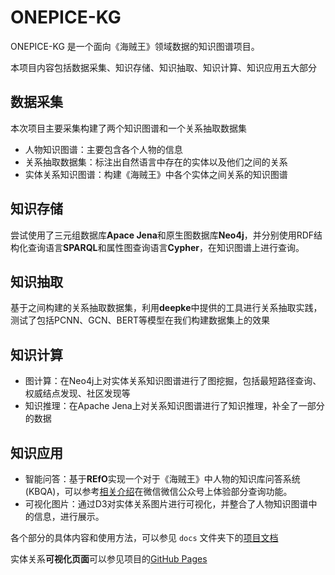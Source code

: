 # ONEPICE-KG

ONEPICE-KG 是一个面向《海贼王》领域数据的知识图谱项目。

本项目内容包括数据采集、知识存储、知识抽取、知识计算、知识应用五大部分

## 数据采集

本次项目主要采集构建了两个知识图谱和一个关系抽取数据集

* 人物知识图谱：主要包含各个人物的信息
* 关系抽取数据集：标注出自然语言中存在的实体以及他们之间的关系
* 实体关系知识图谱：构建《海贼王》中各个实体之间关系的知识图谱

## 知识存储

尝试使用了三元组数据库**Apace Jena**和原生图数据库**Neo4j**，并分别使用RDF结构化查询语言**SPARQL**和属性图查询语言**Cypher**，在知识图谱上进行查询。

## 知识抽取

基于之间构建的关系抽取数据集，利用**deepke**中提供的工具进行关系抽取实践，测试了包括PCNN、GCN、BERT等模型在我们构建数据集上的效果

## 知识计算

* 图计算：在Neo4j上对实体关系知识图谱进行了图挖掘，包括最短路径查询、权威结点发现、社区发现等
* 知识推理：在Apache Jena上对关系知识图谱进行了知识推理，补全了一部分的数据

## 知识应用

* 智能问答：基于**REfO**实现一个对于《海贼王》中人物的知识库问答系统(KBQA)，可以参考[相关介绍](https://bbs.talkop.com/thread-123419-1-1.html)在微信微信公众号上体验部分查询功能。
* 可视化图片：通过D3对实体关系图片进行可视化，并整合了人物知识图谱中的信息，进行展示。





各个部分的具体内容和使用方法，可以参见 `docs` 文件夹下的[项目文档](http://openkg1.oss-cn-beijing.aliyuncs.com/5b604d47-8b86-4969-a53d-8af6af7c418f/--release.pdf)

实体关系**可视化页面**可以参见项目的[GitHub Pages](https://mrbulb.github.io/ONEPIECE-KG/)
